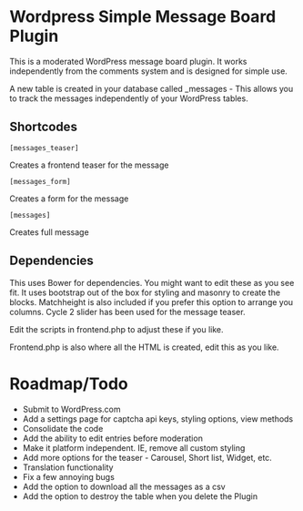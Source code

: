 # Wordpress Simple Message Board Plugin

This is a moderated WordPress message board plugin. It works independently from the comments system and is designed for simple use.

A new table is created in your database called _messages - This allows you to track the messages independently of your WordPress tables.

## Shortcodes

``` [messages_teaser] ```

Creates a frontend teaser for the message

``` [messages_form] ```

Creates a form for the message

``` [messages] ```

Creates full message

## Dependencies

This uses Bower for dependencies. You might want to edit these as you see fit. It uses bootstrap out of the box for styling and masonry to create the blocks. Matchheight is also included if you prefer this option to arrange you columns. Cycle 2 slider has been used for the message teaser.

Edit the scripts in frontend.php to adjust these if you like.

Frontend.php is also where all the HTML is created, edit this as you like.

# Roadmap/Todo

* Submit to WordPress.com
* Add a settings page for captcha api keys, styling options, view methods
* Consolidate the code
* Add the ability to edit entries before moderation
* Make it platform independent. IE, remove all custom styling
* Add more options for the teaser - Carousel, Short list, Widget, etc.
* Translation functionality
* Fix a few annoying bugs
* Add the option to download all the messages as a csv
* Add the option to destroy the table when you delete the Plugin
